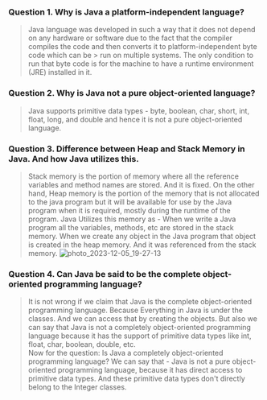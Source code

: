 ### Question 1. Why is Java a platform-independent language?

> Java language was developed in such a way that it does not depend on any hardware or software due to the fact that the compiler compiles the code and then converts it to platform-independent byte code which can be > run on multiple systems.
> The only condition to run that byte code is for the machine to have a runtime environment (JRE) installed in it.

### Question 2. Why is Java not a pure object-oriented language?
> Java supports primitive data types - byte, boolean, char, short, int, float, long, and double and hence it is not a pure object-oriented language.

### Question 3. Difference between Heap and Stack Memory in Java. And how Java utilizes this.
> Stack memory is the portion of memory where all the reference variables and method names are stored. And it is fixed. On the other hand, Heap memory is the portion of the memory that is not allocated to the java program but it will be available for use by the Java program when it is required, mostly during the runtime of the program.
>Java Utilizes this memory as - 
When we write a Java program all the variables, methods, etc are stored in the stack memory.
When we create any object in the Java program that object is created in the heap memory. And it was referenced from the stack memory.
![photo_2023-12-05_19-27-13](https://github.com/Sanjeetsahu29/Mastering-DSA/assets/108270460/89f3e227-bd27-454e-aea8-7f6c48a2c780)

### Question 4. Can Java be said to be the complete object-oriented programming language?
> It is not wrong if we claim that Java is the complete object-oriented programming language. Because Everything in Java is under the classes. And we can access that by creating the objects.
But also we can say that Java is not a completely object-oriented programming language because it has the support of primitive data types like int, float, char, boolean, double, etc.<br>
Now for the question: Is Java a completely object-oriented programming language? We can say that - Java is not a pure object-oriented programming language, because it has direct access to primitive data types. And these primitive data types don't directly belong to the Integer classes.
